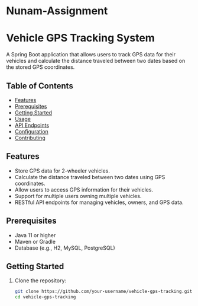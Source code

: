 # Nunam-Assignment
# Vehicle GPS Tracking System

A Spring Boot application that allows users to track GPS data for their vehicles and calculate the distance traveled between two dates based on the stored GPS coordinates.

## Table of Contents

- [Features](#features)
- [Prerequisites](#prerequisites)
- [Getting Started](#getting-started)
- [Usage](#usage)
- [API Endpoints](#api-endpoints)
- [Configuration](#configuration)
- [Contributing](#contributing)

## Features

- Store GPS data for 2-wheeler vehicles.
- Calculate the distance traveled between two dates using GPS coordinates.
- Allow users to access GPS information for their vehicles.
- Support for multiple users owning multiple vehicles.
- RESTful API endpoints for managing vehicles, owners, and GPS data.

## Prerequisites

- Java 11 or higher
- Maven or Gradle
- Database (e.g., H2, MySQL, PostgreSQL)

## Getting Started

1. Clone the repository:

   ```bash
   git clone https://github.com/your-username/vehicle-gps-tracking.git
   cd vehicle-gps-tracking
